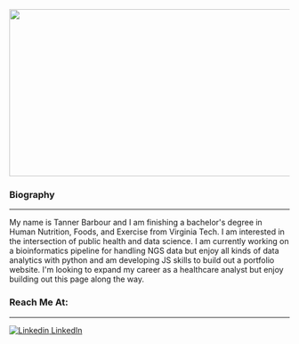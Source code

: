<img src="https://images.fineartamerica.com/images/artworkimages/mediumlarge/1/virginia-tech-campus-burruss-hall-betsy-knapp.jpg" width="800" height="300"/>

### Biography
---
My name is Tanner Barbour and I am finishing a bachelor's degree in Human Nutrition, Foods, and Exercise from Virginia Tech. I am interested in the intersection of public health and data science. I am currently working on a bioinformatics pipeline for handling NGS data but enjoy all kinds of data analytics with python and am developing JS skills to build out a portfolio website. I'm looking to expand my career as a healthcare analyst but enjoy building out this page along the way.

### Reach Me At:
---
[![Linkedin](https://i.stack.imgur.com/gVE0j.png) LinkedIn](https://www.linkedin.com/in/tanner-barbour-42976b220/)



<!---
Tanner-Barbour/Tanner-Barbour is a ✨ special ✨ repository because its `README.md` (this file) appears on your GitHub profile.
You can click the Preview link to take a look at your changes.
--->
